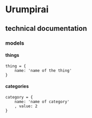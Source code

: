 # Urumpirai

## technical documentation

### models

#### things

```
thing = {
	name: 'name of the thing'
}
```
#### categories
```
category = {
	name: 'name of category'
	, value: 2
}
```
